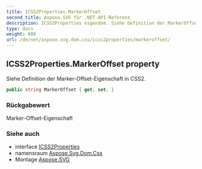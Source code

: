 ```yaml
---
title: ICSS2Properties.MarkerOffset
second_title: Aspose.SVG für .NET-API-Referenz
description: ICSS2Properties eigendom. Siehe Definition der MarkerOffsetEigenschaft in CSS2.
type: docs
weight: 680
url: /de/net/aspose.svg.dom.css/icss2properties/markeroffset/
---
```

## ICSS2Properties.MarkerOffset property

Siehe Definition der Marker-Offset-Eigenschaft in CSS2.

```csharp
public string MarkerOffset { get; set; }
```

### Rückgabewert

Marker-Offset-Eigenschaft

### Siehe auch

* interface [ICSS2Properties](../)
* namensraum [Aspose.Svg.Dom.Css](../../icss2properties/)
* Montage [Aspose.SVG](../../../)



